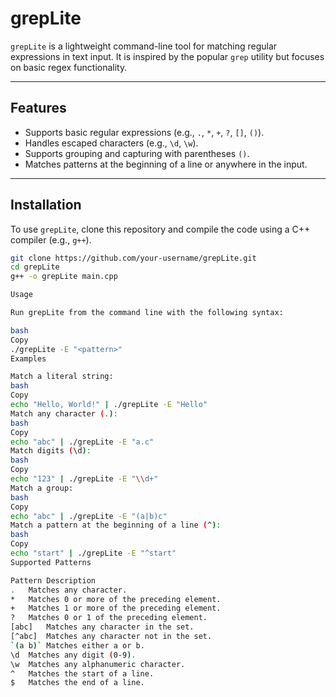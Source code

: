 # **grepLite**

`grepLite` is a lightweight command-line tool for matching regular expressions in text input. It is inspired by the popular `grep` utility but focuses on basic regex functionality.

---

## **Features**
- Supports basic regular expressions (e.g., `.`, `*`, `+`, `?`, `[]`, `()`).
- Handles escaped characters (e.g., `\d`, `\w`).
- Supports grouping and capturing with parentheses `()`.
- Matches patterns at the beginning of a line or anywhere in the input.

---

## **Installation**
To use `grepLite`, clone this repository and compile the code using a C++ compiler (e.g., `g++`).

```bash
git clone https://github.com/your-username/grepLite.git
cd grepLite
g++ -o grepLite main.cpp

Usage

Run grepLite from the command line with the following syntax:

bash
Copy
./grepLite -E "<pattern>" 
Examples

Match a literal string:
bash
Copy
echo "Hello, World!" | ./grepLite -E "Hello"
Match any character (.):
bash
Copy
echo "abc" | ./grepLite -E "a.c"
Match digits (\d):
bash
Copy
echo "123" | ./grepLite -E "\\d+"
Match a group:
bash
Copy
echo "abc" | ./grepLite -E "(a|b)c"
Match a pattern at the beginning of a line (^):
bash
Copy
echo "start" | ./grepLite -E "^start"
Supported Patterns

Pattern	Description
.	Matches any character.
*	Matches 0 or more of the preceding element.
+	Matches 1 or more of the preceding element.
?	Matches 0 or 1 of the preceding element.
[abc]	Matches any character in the set.
[^abc]	Matches any character not in the set.
`(a	b)`	Matches either a or b.
\d	Matches any digit (0-9).
\w	Matches any alphanumeric character.
^	Matches the start of a line.
$	Matches the end of a line.
